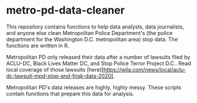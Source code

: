 # metro-pd-data-cleaner
This repository contains functions to help data analysts, data journalists, and anyone else clean Metropolitan Police Department's (the police department for the Washington D.C. metropolitan area) stop data. The functions are written in R.

Metropolitan PD only released their data after a number of lawsuits filed by ACLU-DC, Black Lives Matter DC, and Stop Police Terror Project D.C.. Read local coverage of those lawsuits (here)[https://wjla.com/news/local/aclu-dc-lawsuit-mpd-stop-and-frisk-data-2020].

Metropolitan PD's data releases are highly, highly messy. These scripts contain functions that prepare this data for analysis.
